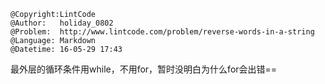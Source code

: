 ```
@Copyright:LintCode
@Author:   holiday_0802
@Problem:  http://www.lintcode.com/problem/reverse-words-in-a-string
@Language: Markdown
@Datetime: 16-05-29 17:43
```

最外层的循环条件用while，不用for，暂时没明白为什么for会出错==